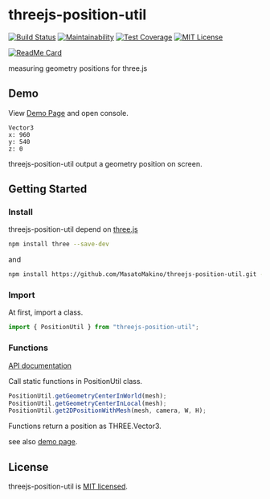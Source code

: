 # threejs-position-util

[![Build Status](https://travis-ci.com/MasatoMakino/threejs-position-util.svg?branch=master)](https://travis-ci.com/MasatoMakino/threejs-position-util)
[![Maintainability](https://api.codeclimate.com/v1/badges/fec771399093f1315350/maintainability)](https://codeclimate.com/github/MasatoMakino/threejs-position-util/maintainability)
[![Test Coverage](https://api.codeclimate.com/v1/badges/fec771399093f1315350/test_coverage)](https://codeclimate.com/github/MasatoMakino/threejs-position-util/test_coverage)
[![MIT License](http://img.shields.io/badge/license-MIT-blue.svg?style=flat)](LICENSE)

[![ReadMe Card](https://github-readme-stats.vercel.app/api/pin/?username=MasatoMakino&repo=threejs-position-util&show_owner=true)](https://github.com/MasatoMakino/threejs-position-util)

measuring geometry positions for three.js

## Demo

View [Demo Page](https://masatomakino.github.io/threejs-position-util/demo/) and open console.

```
Vector3
x: 960
y: 540
z: 0
```

threejs-position-util output a geometry position on screen.

## Getting Started

### Install

threejs-position-util depend on [three.js](https://threejs.org/)

```bash
npm install three --save-dev
```

and

```bash
npm install https://github.com/MasatoMakino/threejs-position-util.git --save-dev
```

### Import

At first, import a class.

```js
import { PositionUtil } from "threejs-position-util";
```

### Functions

[API documentation](https://masatomakino.github.io/threejs-position-util/api/)

Call static functions in PositionUtil class.

```js
PositionUtil.getGeometryCenterInWorld(mesh);
PositionUtil.getGeometryCenterInLocal(mesh);
PositionUtil.get2DPositionWithMesh(mesh, camera, W, H);
```

Functions return a position as THREE.Vector3.

see also [demo page](https://masatomakino.github.io/threejs-position-util/demo/).

## License

threejs-position-util is [MIT licensed](LICENSE).
